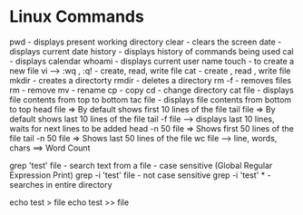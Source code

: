 Linux Commands
=========================
pwd - displays present working directory
clear - clears the screen
date - displays current date
history - displays history of commands being used
cal - displays calendar
whoami - displays current user name
touch - to create a new file
vi --> :wq , :q! - create, read, write file
cat - create , read , write file 
mkdir - creates a directorty
rmdir - deletes a directory
rm -f - removes files
rm - remove
mv - rename
cp - copy
cd - change directory
cat file - displays file contents from top to bottom
tac file - displays file contents from bottom to top 
head file => By default shows first 10 lines of the file
tail file => By default shows last 10 lines of the file
tail -f file --> displays last 10 lines, waits for next lines to be added
head -n 50 file => Shows first 50 lines of the file
tail -n 50 file => Shows last 50 lines of the file
wc file --> line, words, chars ==> Word Count

grep 'test' file - search text from a file - case sensitive (Global Regular Expression Print)
grep -i 'test' file - not case sensitive
grep -i 'test' * - searches in entire directory

echo test > file
echo test >> file
